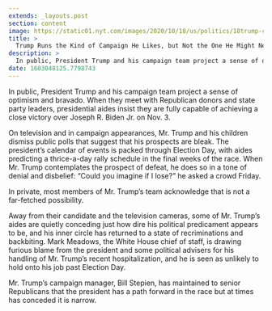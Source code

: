 ```yaml
--- 
extends: _layouts.post 
section: content 
image: https://static01.nyt.com/images/2020/10/18/us/politics/18trump-campaign-1/merlin_178650921_d41c78d5-010d-469b-9914-5d8b0a9acb9f-facebookJumbo.jpg 
title: > 
  Trump Runs the Kind of Campaign He Likes, but Not the One He Might Need 
description: > 
  In public, President Trump and his campaign team project a sense of optimism and bravado.On television and in campaign appearances, Mr. Trump and his children dismiss public polls that suggest that his prospects are bleak.When Mr. Trump contemplates the prospect of defeat, he does so in a tone of denial and disbelief: “Could you imagine if I lose?” he asked a crowd Friday.In private, most members of Mr. Trump’s team acknowledge that is not a far-fetched possibility.Mr. Trump’s campaign manager, Bill Stepien, has maintained to senior Republicans that the president has a path forward in the race but at times has conceded it is narrow. 
date: 1603048125.7798743 
--- 
```

In public, President Trump and his campaign team project a sense of optimism and bravado. When they meet with Republican donors and state party leaders, presidential aides insist they are fully capable of achieving a close victory over Joseph R. Biden Jr. on Nov. 3.

On television and in campaign appearances, Mr. Trump and his children dismiss public polls that suggest that his prospects are bleak. The president’s calendar of events is packed through Election Day, with aides predicting a thrice-a-day rally schedule in the final weeks of the race. When Mr. Trump contemplates the prospect of defeat, he does so in a tone of denial and disbelief: “Could you imagine if I lose?” he asked a crowd Friday.

In private, most members of Mr. Trump’s team acknowledge that is not a far-fetched possibility.

Away from their candidate and the television cameras, some of Mr. Trump’s aides are quietly conceding just how dire his political predicament appears to be, and his inner circle has returned to a state of recriminations and backbiting. Mark Meadows, the White House chief of staff, is drawing furious blame from the president and some political advisers for his handling of Mr. Trump’s recent hospitalization, and he is seen as unlikely to hold onto his job past Election Day.

Mr. Trump’s campaign manager, Bill Stepien, has maintained to senior Republicans that the president has a path forward in the race but at times has conceded it is narrow.
